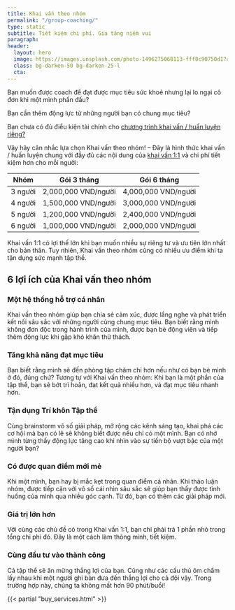 ```yaml
---
title: Khai vấn theo nhóm
permalink: "/group-coaching/"
type: static
subtitle: Tiết kiệm chi phí. Gia tăng niềm vui
paragraph:
header:
  layout: hero
  image: https://images.unsplash.com/photo-1496275068113-fff8c90750d1?auto=format&fit=crop&w=1000
  class: bg-darken-50 bg-darken-25-l
  cta:
---
```


Bạn muốn được coach để đạt được mục tiêu sức khoẻ nhưng lại lo ngại cô đơn khi một mình phấn đấu?

Bạn cần thêm động lực từ những người bạn có chung mục tiêu?

Bạn chưa có đủ điều kiện tài chính cho [chương trình khai vấn / huấn luyện riêng?](/1-on-1-coaching)

Vậy hãy cân nhắc lựa chọn Khai vấn theo nhóm! – Đây là hình thức khai vấn / huấn luyện chung với đầy đủ các nội dung của [khai vấn 1:1](/1-on-1-coaching) và chi phí tiết kiệm hơn cho mỗi người:

<div class="">
  <div class="overflow-auto">
    <table class="w-100 center collapse ba b--black-10" cellspacing="0">
      <thead>
        <tr class="triped--near-white ">
          <th class="bn fw6 tl pa2 pa3-ns bg-white ttu">Nhóm</th>
          <th class="bn fw6 tl pa2 pa3-ns bg-white ttu">Gói 3 tháng</th>
          <th class="bn fw6 tl pa2 pa3-ns bg-white ttu">Gói 6 tháng</th>
        </tr>
      </thead>
      <tbody class="lh-copy">
        <tr class="striped--near-white ">
          <td class="bn pa2 pa3-ns">3 người</td>
          <td class="bn pa2 pa3-ns">2,000,000 VND/người</td>
          <td class="bn pa2 pa3-ns">4,000,000 VND/người</td>
        </tr>
        <tr class="striped--near-white ">
          <td class="bn pa2 pa3-ns">4 người</td>
          <td class="bn pa2 pa3-ns">1,500,000 VND/người</td>
          <td class="bn pa2 pa3-ns">3,000,000 VND/người</td>
        </tr>
        <tr class="striped--near-white ">
          <td class="bn pa2 pa3-ns">5 người</td>
          <td class="bn pa2 pa3-ns">1,200,000 VND/người</td>
          <td class="bn pa2 pa3-ns">2,400,000 VND/người</td>
        </tr>
        <tr class="striped--near-white ">
          <td class="bn pa2 pa3-ns">6 người</td>
          <td class="bn pa2 pa3-ns">1,000,000 VND/người</td>
          <td class="bn pa2 pa3-ns">2,000,000 VND/người</td>
        </tr>
      </tbody>
    </table>
  </div>
</div>

Khai vấn 1:1 có lợi thế lớn khi bạn muốn nhiều sự riêng tư và ưu tiên lớn nhất cho bản thân. Tuy nhiên, Khai vấn theo nhóm cũng có nhiều ưu điểm khi ta tận dụng sức mạnh tập thể.

<article class="full bt bb b--black-10 mb4">
  <h2 class="lh-title f3 b pl3-m pl4-l tc">6 lợi ích của Khai vấn theo nhóm</h2>
  <section class="flex flex-wrap w-100">
    <div class="w-100 w-50-m w-50-l pa3 pa4-l bg-near-white">
      <h3 class="lh-title f4">Một hệ thống hỗ trợ cá nhân</h3>
      <p class="lh-copy measure">
        Khai vấn theo nhóm giúp bạn chia sẻ cảm xúc, được lắng nghe và phát triển kết nối sâu sắc với những người cùng chung mục tiêu. Bạn biết rằng mình không đơn độc trong hành trình của mình, được bạn bè động viên và tiếp thêm động lực khi gặp khó khăn thử thách.
      </p>
    </div>
    <div class="w-100 w-50-m w-50-l pa3 pa4-l bg-lightest-blue">
      <h3 class="lh-title f4">Tăng khả năng đạt mục tiêu</h3>
      <p class="lh-copy measure">
        Bạn biết rằng mình sẽ đến phòng tập chăm chỉ hơn nếu như có bạn bè mình ở đó, đúng chứ? Tương tự với Khai vấn theo nhóm: Khi bạn là một phần của tập thể, bạn sẽ bớt trì hoãn, đạt kết quả nhiều hơn, và đạt mục tiêu nhanh hơn.
      </p>
    </div>
    <div class="w-100 w-50-m w-50-l pa3 pa4-l bg-washed-blue">
      <h3 class="lh-title f4">Tận dụng Trí khôn Tập thể</h3>
      <p class="lh-copy measure">
        Cùng brainstorm vô số giải pháp, mở rộng các kênh sáng tạo, khai phá các cơ hội mà bạn có lẽ sẽ không biết được nếu chỉ có một mình. Bạn có nhớ mình từng thấy động lực tăng cao khi nhìn vào sự tiến bộ vượt bậc của một người bạn?
      </p>
    </div>
    <div class="w-100 w-50-m w-50-l pa3 pa4-l bg-near-white">
      <h3 class="lh-title f4">Có được quan điểm mới mẻ</h3>
      <p class="lh-copy measure">
        Khi một mình, bạn hay bị mắc kẹt trong quan điểm cá nhân. Khi thảo luận nhóm, được tiếp cận với vô số cái nhìn sâu sắc sẽ giúp bạn thấy được tình huống của mình qua nhiều góc cạnh. Từ đó, bạn có thêm các giải pháp mới.
      </p>
    </div>
    <div class="w-100 w-50-m w-50-l pa3 pa4-l bg-lightest-blue">
      <h3 class="lh-title f4">Giá trị lớn hơn</h3>
      <p class="lh-copy measure">
        Với cùng các chủ đề có trong Khai vấn 1:1, bạn chỉ phải trả 1 phần nhỏ trong tổng chi phí đó. Đây là một cách làm thông minh, tiết kiệm.
      </p>
    </div>
    <div class="w-100 w-50-m w-50-l pa3 pa4-l bg-washed-blue">
      <h3 class="lh-title f4">Cùng đầu tư vào thành công</h3>
      <p class="lh-copy measure">
        Cả tập thể sẽ ăn mừng thắng lợi của bạn. Cũng như các cầu thủ ôm chầm lấy nhau khi một người ghi bàn đưa đến thắng lợi cho cả đội vậy. Trong trường hợp này, chúng ta không mất hơn 90 phút/buổi!
      </p>
    </div>
  </section>
</article>

{{< partial "buy_services.html" >}}
